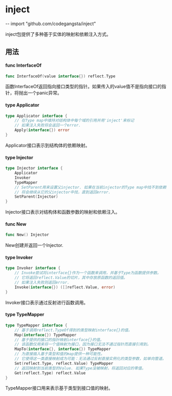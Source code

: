 # inject
--
    import "github.com/codegangsta/inject"

inject包提供了多种基于实体的映射和依赖注入方式。

## 用法

#### func  InterfaceOf

```go
func InterfaceOf(value interface{}) reflect.Type
```
函数InterfaceOf返回指向接口类型的指针。如果传入的value值不是指向接口的指针，将抛出一个panic异常。

#### type Applicator

```go
type Applicator interface {
    // 在Type map中维持对结构体中每个域的引用并用'inject'来标记
    // 如果注入失败将会返回一个error.
    Apply(interface{}) error
}
```

Applicator接口表示到结构体的依赖映射。

#### type Injector

```go
type Injector interface {
    Applicator
    Invoker
    TypeMapper
    // SetParent用来设置父injector. 如果在当前injector的Type map中找不到依赖，
    // 将会继续从它的父injector中找，直到返回error.
    SetParent(Injector)
}
```

Injector接口表示对结构体和函数参数的映射和依赖注入。

#### func  New

```go
func New() Injector
```
New创建并返回一个Injector.

#### type Invoker

```go
type Invoker interface {
    // Invoke尝试将interface{}作为一个函数来调用，并基于Type为函数提供参数。
    // 它将返回reflect.Value的切片，其中存放原函数的返回值。
    // 如果注入失败则返回error.
    Invoke(interface{}) ([]reflect.Value, error)
}
```

Invoker接口表示通过反射进行函数调用。

#### type TypeMapper

```go
type TypeMapper interface {
    // 基于调用reflect.TypeOf得到的类型映射interface{}的值。
    Map(interface{}) TypeMapper
    // 基于提供的接口的指针映射interface{}的值。
    // 该函数仅用来将一个值映射为接口，因为接口无法不通过指针而直接引用到。
    MapTo(interface{}, interface{}) TypeMapper
    // 为直接插入基于类型和值的map提供一种可能性。
    // 它使得这一类直接映射成为可能：无法通过反射直接实例化的类型参数，如单向管道。
    Set(reflect.Type, reflect.Value) TypeMapper
    // 返回映射到当前类型的Value. 如果Type没被映射，将返回对应的零值。
    Get(reflect.Type) reflect.Value
}
```

TypeMapper接口用来表示基于类型到接口值的映射。
